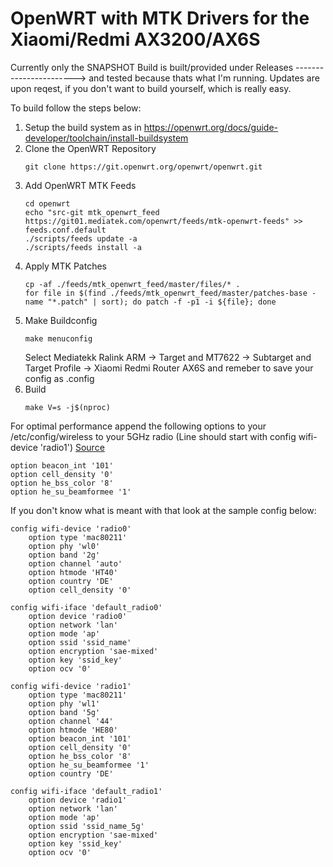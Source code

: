 # OpenWRT with MTK Drivers for the Xiaomi/Redmi AX3200/AX6S

Currently only the SNAPSHOT Build is built/provided under Releases -----------------------> and tested because thats what I'm running.
Updates are upon reqest, if you don't want to build yourself, which is really easy.

To build follow the steps below:
1) Setup the build system as in https://openwrt.org/docs/guide-developer/toolchain/install-buildsystem
2) Clone the OpenWRT Repository
   ```
   git clone https://git.openwrt.org/openwrt/openwrt.git
   ```
3) Add OpenWRT MTK Feeds
   ```
   cd openwrt
   echo "src-git mtk_openwrt_feed https://git01.mediatek.com/openwrt/feeds/mtk-openwrt-feeds" >> feeds.conf.default
   ./scripts/feeds update -a
   ./scripts/feeds install -a
   ```
4) Apply MTK Patches
   ```
   cp -af ./feeds/mtk_openwrt_feed/master/files/* .
   for file in $(find ./feeds/mtk_openwrt_feed/master/patches-base -name "*.patch" | sort); do patch -f -p1 -i ${file}; done
   ```
5) Make Buildconfig
   ```
   make menuconfig
   ```
   Select Mediatekk Ralink ARM -> Target and MT7622 -> Subtarget and Target Profile -> Xiaomi Redmi Router AX6S and remeber to save your config as .config
6) Build
   ```
   make V=s -j$(nproc)
   ```
For optimal performance append the following options to your /etc/config/wireless to your 5GHz radio (Line should start with config wifi-device 'radio1') [Source](https://forum.openwrt.org/t/solved-802-11ax-worse-than-802-11ac-with-mt76-driver/126466/111)
```
option beacon_int '101'
option cell_density '0'
option he_bss_color '8'
option he_su_beamformee '1'
```
If you don't know what is meant with that look at the sample config below:
```
config wifi-device 'radio0'
	option type 'mac80211'
	option phy 'wl0'
	option band '2g'
	option channel 'auto'
	option htmode 'HT40'
	option country 'DE'
	option cell_density '0'

config wifi-iface 'default_radio0'
	option device 'radio0'
	option network 'lan'
	option mode 'ap'
	option ssid 'ssid_name'
	option encryption 'sae-mixed'
	option key 'ssid_key'
	option ocv '0'

config wifi-device 'radio1'
	option type 'mac80211'
	option phy 'wl1'
	option band '5g'
	option channel '44'
	option htmode 'HE80'
	option beacon_int '101'
	option cell_density '0'
	option he_bss_color '8'
	option he_su_beamformee '1'
	option country 'DE'

config wifi-iface 'default_radio1'
	option device 'radio1'
	option network 'lan'
	option mode 'ap'
	option ssid 'ssid_name_5g'
	option encryption 'sae-mixed'
	option key 'ssid_key'
	option ocv '0'

```
